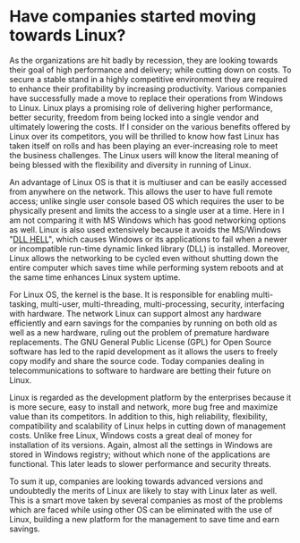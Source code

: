 # Have companies started moving towards Linux?

As the organizations are hit badly by recession, they are looking towards their goal of high performance and delivery; while cutting down on costs. To secure a stable stand in a highly competitive environment they are required to enhance their profitability by increasing productivity. Various companies have successfully made a move to replace their operations from Windows to Linux. Linux plays a promising role of delivering higher performance, better security, freedom from being locked into a single vendor and ultimately lowering the costs. If I consider on the various benefits offered by Linux over its competitors, you will be thrilled to know how fast Linux has taken itself on rolls and has been playing an ever-increasing role to meet the business challenges. The Linux users will know the literal meaning of being blessed with the flexibility and diversity in running of Linux.

An advantage of Linux OS is that it is multiuser and can be easily accessed from anywhere on the network. This allows the user to have full remote access; unlike single user console based OS which requires the user to be physically present and limits the access to a single user at a time.  Here in I am not comparing it with MS Windows which has good networking options as well. Linux is also used extensively because it avoids the MS/Windows "<a href="http://www.cpcug.org/user/clemenzi/technical/Languages/DLL_Hell.htm">DLL HELL</a>", which causes Windows or its applications to fail when a newer or incompatible run-time dynamic linked library (DLL) is installed. Moreover, Linux allows the networking to be cycled even without shutting down the entire computer which saves time while performing system reboots and at the same time enhances Linux system uptime.

For Linux OS, the kernel is the base. It is responsible for enabling multi-tasking, multi-user, multi-threading, multi-processing, security, interfacing with hardware. The network Linux can support almost any hardware efficiently and earn savings for the companies by running on both old as well as a new hardware, ruling out the problem of premature hardware replacements. The GNU General Public License (GPL) for Open Source software has led to the rapid development as it allows the users to freely copy modify and share the source code. Today companies dealing in telecommunications to software to hardware are betting their future on Linux. 

Linux is regarded as the development platform by the enterprises because it is more secure, easy to install and network, more bug free and maximize value than its competitors. In addition to this, high reliability, flexibility, compatibility and scalability of Linux helps in cutting down of management costs. Unlike free Linux, Windows costs a great deal of money for installation of its versions. Again, almost all the settings in Windows are stored in Windows registry; without which none of the applications are functional. This later leads to slower performance and security threats. 

To sum it up, companies are looking towards advanced versions and undoubtedly the merits of Linux are likely to stay with Linux later as well. This is a smart move taken by several companies as most of the problems which are faced while using other OS can be eliminated with the use of Linux, building a new platform for the management to save time and earn savings.
